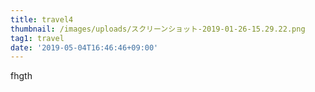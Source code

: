 ```yaml
---
title: travel4
thumbnail: /images/uploads/スクリーンショット-2019-01-26-15.29.22.png
tag1: travel
date: '2019-05-04T16:46:46+09:00'
---
```

fhgth
